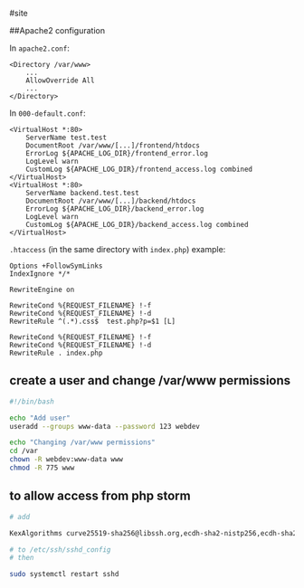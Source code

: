 #site

##Apache2 configuration

In `apache2.conf`:

```apacheconf
<Directory /var/www>
	...
	AllowOverride All
	...
</Directory>
```

In `000-default.conf`:

```apacheconf
<VirtualHost *:80>
    ServerName test.test
    DocumentRoot /var/www/[...]/frontend/htdocs
    ErrorLog ${APACHE_LOG_DIR}/frontend_error.log
    LogLevel warn
    CustomLog ${APACHE_LOG_DIR}/frontend_access.log combined
</VirtualHost>
<VirtualHost *:80>
    ServerName backend.test.test
    DocumentRoot /var/www/[...]/backend/htdocs
    ErrorLog ${APACHE_LOG_DIR}/backend_error.log
    LogLevel warn
    CustomLog ${APACHE_LOG_DIR}/backend_access.log combined
</VirtualHost>
```

`.htaccess` (in the same directory with `index.php`) example:

```apacheconf
Options +FollowSymLinks
IndexIgnore */*

RewriteEngine on

RewriteCond %{REQUEST_FILENAME} !-f
RewriteCond %{REQUEST_FILENAME} !-d
RewriteRule ^(.*).css$	test.php?p=$1 [L]

RewriteCond %{REQUEST_FILENAME} !-f
RewriteCond %{REQUEST_FILENAME} !-d
RewriteRule . index.php
```

## create a user and change /var/www permissions
```bash
#!/bin/bash

echo "Add user"
useradd --groups www-data --password 123 webdev

echo "Changing /var/www permissions"
cd /var
chown -R webdev:www-data www
chmod -R 775 www

```

## to allow access from php storm
```bash
# add

KexAlgorithms curve25519-sha256@libssh.org,ecdh-sha2-nistp256,ecdh-sha2-nistp384,ecdh-sha2-nistp521,diffie-hellman-group-exchange-sha256,diffie-hellman-group14-sha1,diffie-hellman-group1-sha1

# to /etc/ssh/sshd_config
# then

sudo systemctl restart sshd
```
